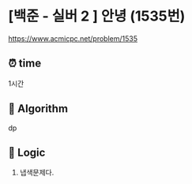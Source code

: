 # [백준 - 실버 2 ] 안녕 (1535번)

https://www.acmicpc.net/problem/1535

## ⏰ **time**

1시간

## :pushpin: **Algorithm**

dp

## :round_pushpin: **Logic**

1. 냅색문제다.
